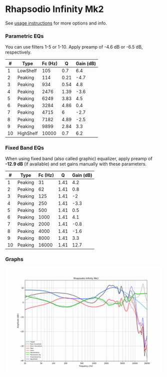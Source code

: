 # Rhapsodio Infinity Mk2
See [usage instructions](https://github.com/jaakkopasanen/AutoEq#usage) for more options and info.

### Parametric EQs
You can use filters 1-5 or 1-10. Apply preamp of -4.6 dB or -6.5 dB, respectively.

|   # | Type      |   Fc (Hz) |    Q |   Gain (dB) |
|-----|-----------|-----------|------|-------------|
|   1 | LowShelf  |       105 | 0.7  |         6.4 |
|   2 | Peaking   |       114 | 0.21 |        -4.7 |
|   3 | Peaking   |       934 | 0.54 |         4.8 |
|   4 | Peaking   |      2476 | 1.39 |        -3.6 |
|   5 | Peaking   |      6249 | 3.83 |         4.5 |
|   6 | Peaking   |      3284 | 4.86 |         0.4 |
|   7 | Peaking   |      4715 | 6    |        -2.7 |
|   8 | Peaking   |      7182 | 4.89 |        -2.5 |
|   9 | Peaking   |      9899 | 2.84 |         3.3 |
|  10 | HighShelf |     10000 | 0.7  |         6.2 |

### Fixed Band EQs
When using fixed band (also called graphic) equalizer, apply preamp of **-12.9 dB** (if available) and set gains manually with these parameters.

|   # | Type    |   Fc (Hz) |    Q |   Gain (dB) |
|-----|---------|-----------|------|-------------|
|   1 | Peaking |        31 | 1.41 |         4.2 |
|   2 | Peaking |        62 | 1.41 |         0.8 |
|   3 | Peaking |       125 | 1.41 |        -2   |
|   4 | Peaking |       250 | 1.41 |        -3.3 |
|   5 | Peaking |       500 | 1.41 |         0.5 |
|   6 | Peaking |      1000 | 1.41 |         4.1 |
|   7 | Peaking |      2000 | 1.41 |        -0.8 |
|   8 | Peaking |      4000 | 1.41 |        -1.6 |
|   9 | Peaking |      8000 | 1.41 |         3.3 |
|  10 | Peaking |     16000 | 1.41 |        12.7 |

### Graphs
![](./Rhapsodio%20Infinity%20Mk2.png)
